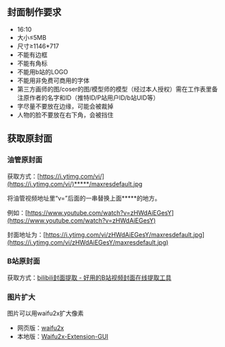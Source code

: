 
## 封面制作要求
- 16:10
- 大小≤5MB
- 尺寸≥1146*717
- 不能有边框
- 不能有角标
- 不能用b站的LOGO
- 不能用非免费可商用的字体
- 第三方画师的图/coser的图/模型师的模型（经过本人授权）需在工作表里备注原作者的名字和ID（推特ID/P站用户ID/b站UID等）
- 字尽量不要放在边缘，可能会被裁掉
- 人物的脸不要放在右下角，会被挡住

## 获取原封面

### 油管原封面
获取方式：[https://i.ytimg.com/vi/](https://i.ytimg.com/vi/)*****/maxresdefault.jpg

将油管视频地址里“v=”后面的一串替换上面*****的地方。

例如：[https://www.youtube.com/watch?v=zHWdAiEGesY](https://www.youtube.com/watch?v=zHWdAiEGesY)

封面地址为：[https://i.ytimg.com/vi/zHWdAiEGesY/maxresdefault.jpg](https://i.ytimg.com/vi/zHWdAiEGesY/maxresdefault.jpg)

### B站原封面
获取方式：[bilibili封面提取 - 好用的B站视频封面在线提取工具](https://bilicover.magecorn.com/)

### 图片扩大
图片可以用waifu2x扩大像素

- 网页版：[waifu2x](http://waifu2x.udp.jp/index.zh-CN.html)
- 本地版：[Waifu2x-Extension-GUI](https://github.com/AaronFeng753/Waifu2x-Extension-GUI)

